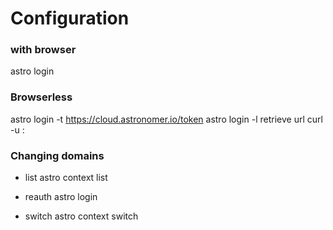 # Configuration
### with  browser
astro login

### Browserless
astro login -t 
https://cloud.astronomer.io/token
astro login -l retrieve url
curl -u <user-email>:<password> <returned-url>

### Changing domains

- list
astro context list

- reauth
astro login <basedomain> 

- switch
astro context switch <basedomain>
